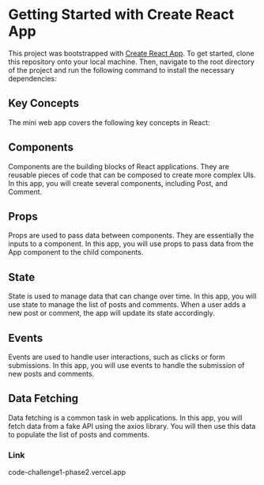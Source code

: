# Getting Started with Create React App

This project was bootstrapped with [Create React App](https://github.com/facebook/create-react-app).
To get started, clone this repository onto your local machine. Then, navigate to the root directory of the project and run the following command to install the necessary dependencies:

## Key Concepts
The mini web app covers the following key concepts in React:

## Components
Components are the building blocks of React applications. They are reusable pieces of code that can be composed to create more complex UIs. In this app, you will create several components, including Post, and Comment.

## Props
Props are used to pass data between components. They are essentially the inputs to a component. In this app, you will use props to pass data from the App component to the child components.

## State
State is used to manage data that can change over time. In this app, you will use state to manage the list of posts and comments. When a user adds a new post or comment, the app will update its state accordingly.

## Events
Events are used to handle user interactions, such as clicks or form submissions. In this app, you will use events to handle the submission of new posts and comments.

## Data Fetching
Data fetching is a common task in web applications. In this app, you will fetch data from a fake API using the axios library. You will then use this data to populate the list of posts and comments.
 
 ### Link

  code-challenge1-phase2.vercel.app